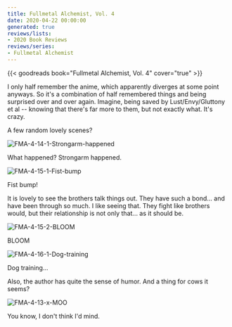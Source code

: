```yaml
---
title: Fullmetal Alchemist, Vol. 4
date: 2020-04-22 00:00:00
generated: true
reviews/lists:
- 2020 Book Reviews
reviews/series:
- Fullmetal Alchemist
---
```

{{< goodreads book="Fullmetal Alchemist, Vol. 4" cover="true" >}}

I only half remember the anime, which apparently diverges at some point anyways. So it's a combination of half remembered things and being surprised over and over again. Imagine, being saved by Lust/Envy/Gluttony et al -- knowing that there's far more to them, but not exactly what. It's crazy.  

A few random lovely scenes?  

<!--more-->

![FMA-4-14-1-Strongarm-happened](/embeds/books/attachments/fma-4-14-1-strongarm-happened.png)  

What happened? Strongarm happened.  

![FMA-4-15-1-Fist-bump](/embeds/books/attachments/fma-4-15-1-fist-bump.png)  

Fist bump!  

It is lovely to see the brothers talk things out. They have such a bond... and have been through so much. I like seeing that. They fight like brothers would, but their relationship is not only that... as it should be.  

![FMA-4-15-2-BLOOM](/embeds/books/attachments/fma-4-15-2-bloom.png)  

BLOOM  

![FMA-4-16-1-Dog-training](/embeds/books/attachments/fma-4-16-1-dog-training.png)  

Dog training...  

Also, the author has quite the sense of humor. And a thing for cows it seems?  

![FMA-4-13-x-MOO](/embeds/books/attachments/fma-4-13-x-moo.png)  

You know, I don't think I'd mind.  


